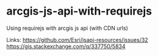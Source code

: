 # arcgis-js-api-with-requirejs
Using requirejs with arcgis js api (with CDN urls)

Links:
https://github.com/Esri/jsapi-resources/issues/32
https://gis.stackexchange.com/q/337750/5834
